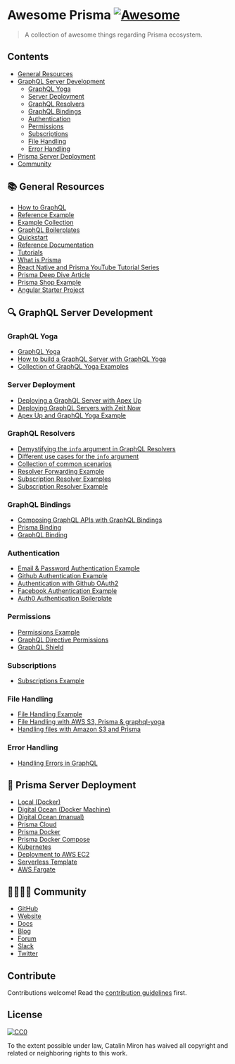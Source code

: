 # Awesome Prisma [![Awesome](https://awesome.re/badge.svg)](https://awesome.re)

> A collection of awesome things regarding Prisma ecosystem.


## Contents

- [General Resources](#books-general-resources)
- [GraphQL Server Development](#mag-graphql-server-development)
    - [GraphQL Yoga](#graphql-yoga)
    - [Server Deployment](#server-deployment)
    - [GraphQL Resolvers](#graphql-resolvers)
    - [GraphQL Bindings](#graphql-bindings)
    - [Authentication](#authentication)
    - [Permissions](#permissions)
    - [Subscriptions](#subscriptions)
    - [File Handling](#file-handling)
    - [Error Handling](#error-handling)
- [Prisma Server Deployment](#small_red_triangle-prisma-server-deployment)
- [Community](#family_man_woman_girl_boy--community)



## :books: General Resources

* [How to GraphQL](https://www.howtographql.com/ "The Fullstack Tutorial for GraphQL")
* [Reference Example](https://github.com/graphcool/graphql-server-example "GraphQL server example (Airbnb clone) using Prisma, `graphql-yoga` & `prisma-binding`.")
* [Example Collection](https://github.com/graphcool/prisma/tree/master/examples "Wide range of generally useful examples.")
* [GraphQL Boilerplates](https://github.com/graphql-boilerplates/ "Collection of production-ready GraphQL boilerplate projects.")
* [Quickstart](https://www.prismagraphql.com/docs/quickstart/ "The fastest way to get up and running with Prisma, for backend and frontend developers.")
* [Reference Documentation](https://www.prismagraphql.com/docs/reference/ "Deep dive into how developing with Prisma works.")
* [Tutorials](https://www.prismagraphql.com/docs/tutorials/ "Quick tutorials that walk you through practical examples and demonstrate concrete features of Prisma.")
* [What is Prisma](https://www.prismagraphql.com/docs/reference/introduction/what-is-prisma-apohpae9ju)
* [React Native and Prisma YouTube Tutorial Series](https://www.youtube.com/watch?v=nyE6shIRzxM&list=PLN3n1USn4xlmqhVdKMurNREwtiUpq-SFy "Introduction for an eCommerce app built with React Native and Prisma GraphQL")
* [Prisma Deep Dive Article](https://divu.in/prisma-deep-dive-3162dea2820c)
* [Prisma Shop Example](https://github.com/KATT/shop "Full-stack React/Prisma/TS/GraphQL E-Commerce Example ")
* [Angular Starter Project](https://github.com/coformatique/prisma-auth0-angular-starter)

## :mag: GraphQL Server Development

### GraphQL Yoga

* [GraphQL Yoga](https://github.com/graphcool/graphql-yoga/ "Fully-featured GraphQL Server with focus on easy setup, performance & great developer experience")
* [How to build a GraphQL Server with GraphQL Yoga](https://blog.graph.cool/tutorial-how-to-build-a-graphql-server-with-graphql-yoga-6da86f346e68)
* [Collection of GraphQL Yoga Examples](https://github.com/graphcool/graphql-yoga/tree/master/examples)

### Server Deployment

* [Deploying a GraphQL Server with Apex Up](https://blog.graph.cool/deploying-graphql-servers-with-apex-up-522f2b75a2ac)
* [Deploying GraphQL Servers with Zeit Now](https://blog.graph.cool/deploying-graphql-servers-with-zeit-now-85f4757b79a7)
* [Apex Up and GraphQL Yoga Example](https://github.com/maxdarque/up-graphql-yoga-server-example "Tutorial on how deploy your graphql-yoga server on AWS Lambda with Apex Up")

### GraphQL Resolvers

* [Demystifying the `info` argument in GraphQL Resolvers](https://blog.graph.cool/graphql-server-basics-demystifying-the-info-argument-in-graphql-resolvers-6f26249f613a)
* [Different use cases for the `info` argument](https://www.graph.cool/forum/t/querying-specific-fields-in-db-from-local-service-with-prisma/2075/4?u=nilan)
* [Collection of common scenarios](https://github.com/graphql-boilerplates/node-graphql-server/issues/35)
* [Resolver Forwarding Example](https://github.com/graphcool/prisma/tree/master/examples/resolver-forwarding)
* [Subscription Resolver Examples](https://github.com/graphcool/prisma-binding/issues/78)
* [Subscription Resolver Example](https://github.com/graphcool/prisma/tree/master/examples/subscriptions)

### GraphQL Bindings

* [Composing GraphQL APIs with GraphQL Bindings](https://blog.graph.cool/reusing-composing-graphql-apis-with-graphql-bindings-80a4aa37cff5)
* [Prisma Binding](https://github.com/graphcool/prisma-binding)
* [GraphQL Binding](https://github.com/graphql-binding/graphql-binding)

### Authentication

* [Email & Password Authentication Example](https://github.com/graphcool/prisma/tree/master/examples/auth)
* [Github Authentication Example](https://github.com/graphcool/prisma/tree/master/examples/github-auth)
* [Authentication with Github OAuth2](https://medium.com/@maticzavadlal/graphcool-1-0-example-series-authentication-282f274b8343)
* [Facebook Authentication Example](https://github.com/harrisrobin/prisma-facebook-auth-example)
* [Auth0 Authentication Boilerplate](https://github.com/coformatique/prisma-auth0-starter)

### Permissions

* [Permissions Example](https://github.com/graphcool/prisma/tree/master/examples/permissions)
* [GraphQL Directive Permissions](https://blog.graph.cool/graphql-directive-permissions-authorization-made-easy-54c076b5368e)
* [GraphQL Shield](https://github.com/maticzav/graphql-shield)

### Subscriptions

* [Subscriptions Example](https://github.com/graphcool/prisma/tree/master/examples/subscriptions)

### File Handling

* [File Handling Example](https://github.com/graphcool/prisma/tree/master/examples/file-handling-s3)
* [File Handling with AWS S3, Prisma & graphql-yoga](https://manticarodrigo.com/file-handling-s3-prisma-graphql-yoga/)
* [Handling files with Amazon S3 and Prisma](https://medium.com/@maticzavadlal/graphcool-1-0-examples-series-file-api-3b16b4b8785f)

### Error Handling

* [Handling Errors in GraphQL](https://dev.to/andre/handling-errors-in-graphql--2ea3)

## :small_red_triangle: Prisma Server Deployment

* [Local (Docker)](https://www.prismagraphql.com/docs/tutorials/cluster-deployment/local-(docker)-meemaesh3k)
* [Digital Ocean (Docker Machine)](https://www.prismagraphql.com/docs/tutorials/cluster-deployment/digital-ocean-(docker-machine)-texoo9aemu)
* [Digital Ocean (manual)](https://www.prismagraphql.com/docs/tutorials/cluster-deployment/digital-ocean-(manual)-texoo6aemu)
* [Prisma Cloud](https://www.prismagraphql.com/docs/tutorials/cluster-deployment/prisma-cloud-ua9gai4kie)
* [Prisma Docker](https://github.com/maxdarque/prisma-docker)
* [Prisma Docker Compose](https://github.com/akoenig/prisma-docker-compose/)
* [Kubernetes](https://www.prismagraphql.com/docs/tutorials/cluster-deployment/kubernetes-aiqu8ahgha)
* [Deployment to AWS EC2](https://www.graph.cool/forum/t/deployment-of-prisma-to-aws-ec2/2880?u=nilan)
* [Serverless Template](https://www.graph.cool/forum/t/minimal-serverless-prisma-project-template/2827?u=nilan)
* [AWS Fargate](https://blog.graph.cool/how-to-deploy-a-prisma-cluster-to-aws-fargate-using-docker-cloudformation-293aa8727b89)

## :family_man_woman_girl_boy:  Community

- [GitHub](https://github.com/graphcool/prisma/)
- [Website](https://www.prismagraphql.com)
- [Docs](https://www.prismagraphql.com/docs/)
- [Blog](https://blog.graph.cool/)
- [Forum](https://www.graph.cool/forum)
- [Slack](https://slack.graph.cool/)
- [Twitter](https://twitter.com/graphcool)

## Contribute

Contributions welcome! Read the [contribution guidelines](contributing.md) first.


## License

[![CC0](http://mirrors.creativecommons.org/presskit/buttons/88x31/svg/cc-zero.svg)](http://creativecommons.org/publicdomain/zero/1.0)

To the extent possible under law, Catalin Miron has waived all copyright and
related or neighboring rights to this work.
